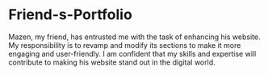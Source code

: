 # Friend-s-Portfolio
Mazen, my friend, has entrusted me with the task of enhancing his website. My responsibility is to revamp and modify its sections to make it more engaging and user-friendly. I am confident that my skills and expertise will contribute to making his website stand out in the digital world.
